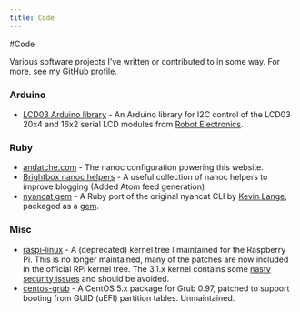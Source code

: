 ```yaml
--- 
title: Code
---
```

#Code

Various software projects I've written or contributed to in some way. For more, see my [GitHub profile](https://github.com/andatche).

### Arduino

* [LCD03 Arduino library](/code/arduino/lcd03/) - An Arduino library for I2C control of the LCD03 20x4 and 16x2 serial LCD modules from [Robot Electronics](http://www.robot-electronics.co.uk/htm/Lcd03tech.htm).

### Ruby

* [andatche.com](https://github.com/andatche/andatche.com) - The nanoc configuration powering this website.
* [Brightbox nanoc helpers](https://github.com/brightbox/brightbox-nanoc-helpers) - A useful collection of nanoc helpers to improve blogging (Added Atom feed generation)
* [nyancat gem](https://github.com/andatche/ruby_nyancat) - A Ruby port of the original nyancat CLI by [Kevin Lange](https://github.com/klange/nyancat), packaged as a [gem](https://rubygems.org/gems/nyancat).

### Misc

* [raspi-linux](https://github.com/andatche/raspi-linux) - A (deprecated) kernel tree I maintained for the Raspberry Pi. This is no longer maintained, many of the patches are now included in the official RPi kernel tree. The 3.1.x kernel contains some [nasty security issues](http://www.bootc.net/archives/2012/06/12/why-i-wont-support-a-3-1-kernel/) and should be avoided.
* [centos-grub](https://github.com/andatche/centos-grub) - A CentOS 5.x package for Grub 0.97, patched to support booting from GUID (uEFI) partition tables. Unmaintained.